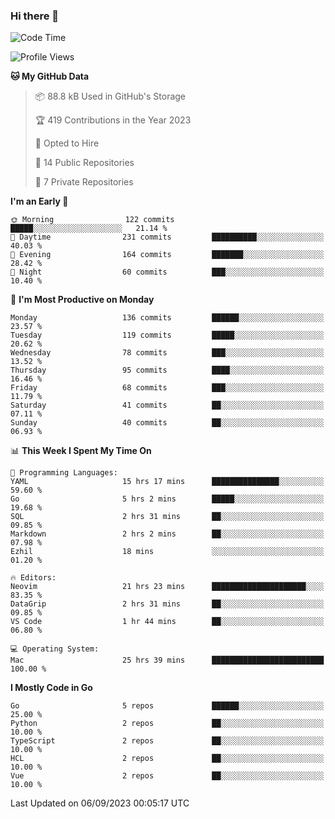 ### Hi there 👋
<!--![visitors](https://visitor-badge.glitch.me/badge?page_id=d0zingcat)-->
<!--
**d0zingcat/d0zingcat** is a ✨ _special_ ✨ repository because its `README.md` (this file) appears on your GitHub profile.

Here are some ideas to get you started:

- 🔭 I’m currently working on ...
- 🌱 I’m currently learning ...
- 👯 I’m looking to collaborate on ...
- 🤔 I’m looking for help with ...
- 💬 Ask me about ...
- 📫 How to reach me: ...
- 😄 Pronouns: ...
- ⚡ Fun fact: ...
-->
<!--START_SECTION:waka-->
![Code Time](http://img.shields.io/badge/Code%20Time-3%2C011%20hrs%2025%20mins-blue)

![Profile Views](http://img.shields.io/badge/Profile%20Views-0-blue)

**🐱 My GitHub Data** 

> 📦 88.8 kB Used in GitHub's Storage 
 > 
> 🏆 419 Contributions in the Year 2023
 > 
> 💼 Opted to Hire
 > 
> 📜 14 Public Repositories 
 > 
> 🔑 7 Private Repositories 
 > 
**I'm an Early 🐤** 

```text
🌞 Morning                122 commits         █████░░░░░░░░░░░░░░░░░░░░   21.14 % 
🌆 Daytime                231 commits         ██████████░░░░░░░░░░░░░░░   40.03 % 
🌃 Evening                164 commits         ███████░░░░░░░░░░░░░░░░░░   28.42 % 
🌙 Night                  60 commits          ███░░░░░░░░░░░░░░░░░░░░░░   10.40 % 
```
📅 **I'm Most Productive on Monday** 

```text
Monday                   136 commits         ██████░░░░░░░░░░░░░░░░░░░   23.57 % 
Tuesday                  119 commits         █████░░░░░░░░░░░░░░░░░░░░   20.62 % 
Wednesday                78 commits          ███░░░░░░░░░░░░░░░░░░░░░░   13.52 % 
Thursday                 95 commits          ████░░░░░░░░░░░░░░░░░░░░░   16.46 % 
Friday                   68 commits          ███░░░░░░░░░░░░░░░░░░░░░░   11.79 % 
Saturday                 41 commits          ██░░░░░░░░░░░░░░░░░░░░░░░   07.11 % 
Sunday                   40 commits          ██░░░░░░░░░░░░░░░░░░░░░░░   06.93 % 
```


📊 **This Week I Spent My Time On** 

```text
💬 Programming Languages: 
YAML                     15 hrs 17 mins      ███████████████░░░░░░░░░░   59.60 % 
Go                       5 hrs 2 mins        █████░░░░░░░░░░░░░░░░░░░░   19.68 % 
SQL                      2 hrs 31 mins       ██░░░░░░░░░░░░░░░░░░░░░░░   09.85 % 
Markdown                 2 hrs 2 mins        ██░░░░░░░░░░░░░░░░░░░░░░░   07.98 % 
Ezhil                    18 mins             ░░░░░░░░░░░░░░░░░░░░░░░░░   01.20 % 

🔥 Editors: 
Neovim                   21 hrs 23 mins      █████████████████████░░░░   83.35 % 
DataGrip                 2 hrs 31 mins       ██░░░░░░░░░░░░░░░░░░░░░░░   09.85 % 
VS Code                  1 hr 44 mins        ██░░░░░░░░░░░░░░░░░░░░░░░   06.80 % 

💻 Operating System: 
Mac                      25 hrs 39 mins      █████████████████████████   100.00 % 
```

**I Mostly Code in Go** 

```text
Go                       5 repos             ██████░░░░░░░░░░░░░░░░░░░   25.00 % 
Python                   2 repos             ██░░░░░░░░░░░░░░░░░░░░░░░   10.00 % 
TypeScript               2 repos             ██░░░░░░░░░░░░░░░░░░░░░░░   10.00 % 
HCL                      2 repos             ██░░░░░░░░░░░░░░░░░░░░░░░   10.00 % 
Vue                      2 repos             ██░░░░░░░░░░░░░░░░░░░░░░░   10.00 % 
```




 Last Updated on 06/09/2023 00:05:17 UTC
<!--END_SECTION:waka-->


